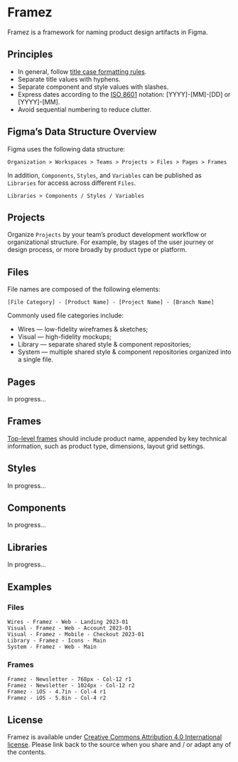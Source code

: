 # Framez

Framez is a framework for naming product design artifacts in Figma.

## Principles

* In general, follow [title case formatting rules](https://en.wikipedia.org/wiki/Title_case).
* Separate title values with hyphens.
* Separate component and style values with slashes.
* Express dates according to the [ISO 8601](https://www.iso.org/iso-8601-date-and-time-format.html) notation: [YYYY]-[MM]-[DD] or [YYYY]-[MM].
* Avoid sequential numbering to reduce clutter.

## Figma’s Data Structure Overview

Figma uses the following data structure:

```
Organization > Workspaces > Teams > Projects > Files > Pages > Frames
```

In addition, `Components`, `Styles`, and `Variables` can be published as `Libraries` for access across different `Files`.

```
Libraries > Components / Styles / Variables
```

## Projects

Organize `Projects` by your team’s product development workflow or organizational structure. For example, by stages of the user journey or design process, or more broadly by product type or platform.

## Files

File names are composed of the following elements:

```
[File Category] - [Product Name] - [Project Name] - [Branch Name]
```

Commonly used file categories include:

* Wires — low-fidelity wireframes & sketches;
* Visual — high-fidelity mockups;
* Library — separate shared style & component repositories;
* System — multiple shared style & component repositories organized into a single file.

## Pages

In progress...

## Frames

[Top-level frames](https://help.figma.com/hc/en-us/articles/360039959014) should include product name, appended by key technical information, such as product type, dimensions, layout grid settings.

## Styles

In progress...

## Components

In progress...

## Libraries

In progress...

## Examples

### Files

```
Wires - Framez - Web - Landing 2023-01
Visual - Framez - Web - Account 2023-01
Visual - Framez - Mobile - Checkout 2023-01
Library - Framez - Icons - Main
System - Framez - Web - Main
```

### Frames

```
Framez - Newsletter - 768px - Col-12 r1
Framez - Newsletter - 1024px - Col-12 r2
Framez - iOS - 4.7in - Col-4 r1
Framez - iOS - 5.8in - Col-4 r2
```

## License

Framez is available under [Creative Commons Attribution 4.0 International license](https://creativecommons.org/licenses/by/4.0/). Please link back to the source when you share and / or adapt any of the contents.
